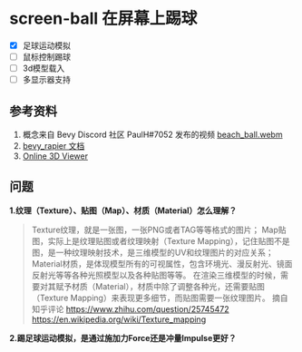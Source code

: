 # screen-ball 在屏幕上踢球
- [x] 足球运动模拟
- [ ] 鼠标控制踢球
- [ ] 3d模型载入
- [ ] 多显示器支持

## 参考资料
1. 概念来自 Bevy Discord 社区 PaulH#7052 发布的视频 [beach_ball.webm](https://user-images.githubusercontent.com/17514693/210358262-19bf32ef-b4f2-42a9-833e-4b9349816532.webm)
2. [bevy_rapier 文档](https://rapier.rs/docs/user_guides/bevy_plugin/getting_started_bevy)
3. [Online 3D Viewer](https://www.creators3d.com/online-viewer)

## 问题
**1.纹理（Texture）、贴图（Map）、材质（Material）怎么理解？**
> Texture纹理，就是一张图，一张PNG或者TAG等等格式的图片；
Map贴图，实际上是纹理贴图或者纹理映射（Texture Mapping），记住贴图不是图，是一种纹理映射技术，是三维模型的UV和纹理图片的对应关系；
>Material材质，是体现模型所有的可视属性，包含环境光、漫反射光、镜面反射光等等各种光照模型以及各种贴图等等。
> 在渲染三维模型的时候，需要对其赋予材质（Material），材质中除了调整各种光，还需要贴图（Texture Mapping）来表现更多细节，而贴图需要一张纹理图片。
> 摘自知乎评论 https://www.zhihu.com/question/25745472
> https://en.wikipedia.org/wiki/Texture_mapping

**2.踢足球运动模拟，是通过施加力Force还是冲量Impulse更好？**
